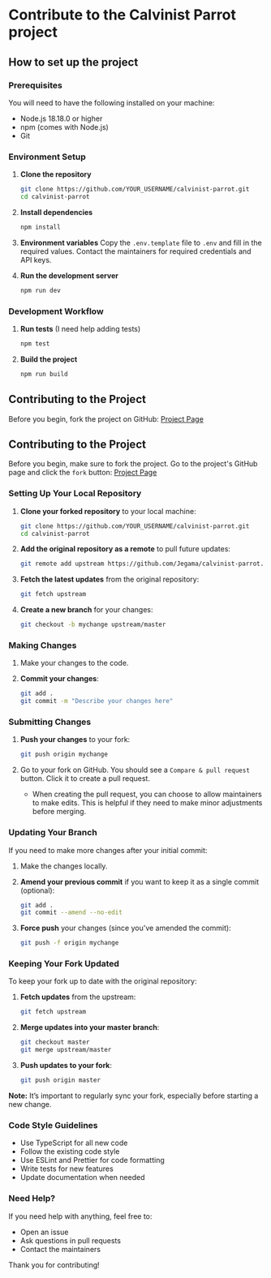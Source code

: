 # Contribute to the Calvinist Parrot project

## How to set up the project

### Prerequisites

You will need to have the following installed on your machine:

- Node.js 18.18.0 or higher
- npm (comes with Node.js)
- Git

### Environment Setup

1. **Clone the repository**
   ```bash
   git clone https://github.com/YOUR_USERNAME/calvinist-parrot.git
   cd calvinist-parrot
   ```

2. **Install dependencies**
   ```bash
   npm install
   ```

3. **Environment variables**
   Copy the `.env.template` file to `.env` and fill in the required values. Contact the maintainers for required credentials and API keys.

4. **Run the development server**
   ```bash
   npm run dev
   ```

### Development Workflow

1. **Run tests** (I need help adding tests)
   ```bash
   npm test
   ```

2. **Build the project**
   ```bash
   npm run build
   ```

## Contributing to the Project

Before you begin, fork the project on GitHub:
[Project Page](https://github.com/Jegama/calvinist-parrot)

## Contributing to the Project

Before you begin, make sure to fork the project. Go to the project's GitHub page and click the `fork` button:
[Project Page](https://github.com/Jegama/calvinist-parrot)

### Setting Up Your Local Repository

1. **Clone your forked repository** to your local machine:
   ```bash
   git clone https://github.com/YOUR_USERNAME/calvinist-parrot.git
   cd calvinist-parrot
   ```

2. **Add the original repository as a remote** to pull future updates:
   ```bash
   git remote add upstream https://github.com/Jegama/calvinist-parrot.git
   ```

3. **Fetch the latest updates** from the original repository:
   ```bash
   git fetch upstream
   ```

4. **Create a new branch** for your changes:
   ```bash
   git checkout -b mychange upstream/master
   ```

### Making Changes
1. Make your changes to the code.

2. **Commit your changes**:
   ```bash
   git add .
   git commit -m "Describe your changes here"
   ```

### Submitting Changes
1. **Push your changes** to your fork:
   ```bash
   git push origin mychange
   ```

2. Go to your fork on GitHub. You should see a `Compare & pull request` button. Click it to create a pull request.

   - When creating the pull request, you can choose to allow maintainers to make edits. This is helpful if they need to make minor adjustments before merging.

### Updating Your Branch
If you need to make more changes after your initial commit:
1. Make the changes locally.

2. **Amend your previous commit** if you want to keep it as a single commit (optional):
   ```bash
   git add .
   git commit --amend --no-edit
   ```

3. **Force push** your changes (since you've amended the commit):
   ```bash
   git push -f origin mychange
   ```

### Keeping Your Fork Updated
To keep your fork up to date with the original repository:
1. **Fetch updates** from the upstream:
   ```bash
   git fetch upstream
   ```

2. **Merge updates into your master branch**:
   ```bash
   git checkout master
   git merge upstream/master
   ```

3. **Push updates to your fork**:
   ```bash
   git push origin master
   ```

**Note:** It’s important to regularly sync your fork, especially before starting a new change.

### Code Style Guidelines

- Use TypeScript for all new code
- Follow the existing code style
- Use ESLint and Prettier for code formatting
- Write tests for new features
- Update documentation when needed

### Need Help?

If you need help with anything, feel free to:
- Open an issue
- Ask questions in pull requests
- Contact the maintainers

Thank you for contributing!